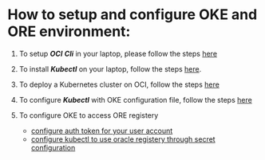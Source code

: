 # How to setup and configure OKE and ORE environment:

1. To setup **_OCI_** **_Cli_** in your laptop, please follow the steps [here](https://docs.cloud.oracle.com/iaas/Content/API/SDKDocs/cliinstall.htm?tocpath=Developer%20Tools%20%7CCommand%20Line%20Interface%20(CLI)%20%7C_____1)

2. To install **_Kubectl_** on your laptop, follow the steps [here](https://kubernetes.io/docs/tasks/tools/install-kubectl/#install-kubectl).

3. To deploy a Kubernetes cluster on OCI, follow the steps [here](https://www.oracle.com/webfolder/technetwork/tutorials/obe/oci/oke-full/index.html#DefineClusterDetails)

4. To configure **_Kubectl_** with OKE configuration file, follow the steps [here](https://www.oracle.com/webfolder/technetwork/tutorials/obe/oci/oke-full/index.html#DownloadthekubeconfigFilefortheCluster)

5. To configure OKE to access ORE registery

   * [configure auth token for your user account](https://www.oracle.com/webfolder/technetwork/tutorials/obe/oci/registry/index.html#GetanAuthToken)
   * [configure kubectl to use oracle registery through secret configuration](https://www.oracle.com/webfolder/technetwork/tutorials/obe/oci/oke-and-registry/index.html#CreateaSecretfortheTutorial)

